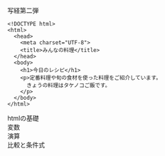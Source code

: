写経第二弾
```
<!DOCTYPE html>
<html>
  <head>
    <meta charset="UTF-8">
    <title>みんなの料理</title>
  </head>
  <body>
    <h1>今日のレシピ</h1>
    <p>定番料理や旬の食材を使った料理をご紹介しています。
      きょうの料理はタケノコご飯です。
    </p>
  </body>
</html>
```
htmlの基礎  
変数  
演算  
比較と条件式  
